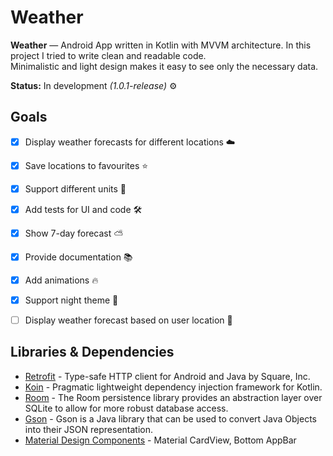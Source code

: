 # Weather


**Weather** — Android App written in Kotlin with MVVM architecture. In this project I tried to write clean and readable code.  
Minimalistic and light design makes it easy to see only the necessary data.

**Status:** In development *(1.0.1-release)* ⚙️

## Goals
-   [x] Display weather forecasts for different locations ☁️
-   [x] Save locations to favourites ⭐
-   [x] Support different units 📏
-   [x] Add tests for UI and code 🛠️
-   [x] Show 7-day forecast ⛅
-   [x] Provide documentation 📚
-   [x] Add animations 🔥
-   [x] Support night theme 🌙
-   [ ] Display weather forecast based on user location 📍


## Libraries & Dependencies
-   [Retrofit](https://github.com/square/retrofit) - Type-safe HTTP client for Android and Java by Square, Inc.
-   [Koin](https://github.com/InsertKoinIO/koin) - Pragmatic lightweight dependency injection framework for Kotlin.
-   [Room](https://developer.android.com/topic/libraries/architecture/room) - The Room persistence library provides an abstraction layer over SQLite to allow for more robust database access.
-   [Gson](https://github.com/google/gson) - Gson is a Java library that can be used to convert Java Objects into their JSON representation.
-   [Material Design Components](https://material.io/develop/android/) - Material CardView, Bottom AppBar


